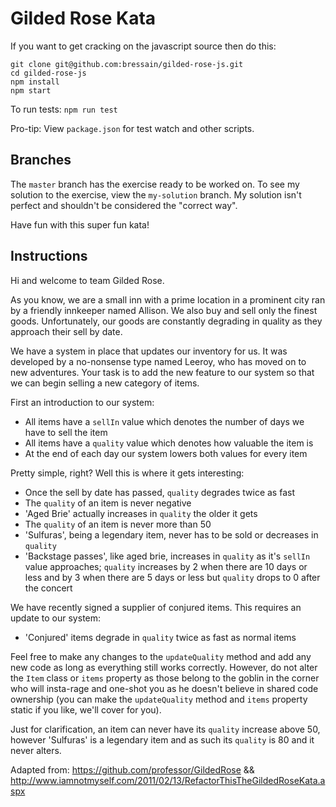 # Gilded Rose Kata

If you want to get cracking on the javascript source then do this:

```
git clone git@github.com:bressain/gilded-rose-js.git
cd gilded-rose-js
npm install
npm start
```

To run tests: `npm run test`

Pro-tip: View `package.json` for test watch and other scripts.

## Branches

The `master` branch has the exercise ready to be worked on. To see my solution to the exercise, view the `my-solution` branch. My solution isn't perfect and shouldn't be considered the "correct way".

Have fun with this super fun kata!

## Instructions

Hi and welcome to team Gilded Rose.

As you know, we are a small inn with a prime location in a prominent city ran by a friendly innkeeper named Allison. We also buy and sell only the finest goods. Unfortunately, our goods are constantly degrading in quality as they approach their sell by date.

We have a system in place that updates our inventory for us. It was developed by a no-nonsense type named Leeroy, who has moved on to new adventures. Your task is to add the new feature to our system so that we can begin selling a new category of items.

First an introduction to our system:

* All items have a `sellIn` value which denotes the number of days we have to sell the item
* All items have a `quality` value which denotes how valuable the item is
* At the end of each day our system lowers both values for every item

Pretty simple, right? Well this is where it gets interesting:

* Once the sell by date has passed, `quality` degrades twice as fast
* The `quality` of an item is never negative
* 'Aged Brie' actually increases in `quality` the older it gets
* The `quality` of an item is never more than 50
* 'Sulfuras', being a legendary item, never has to be sold or decreases in `quality`
* 'Backstage passes', like aged brie, increases in `quality` as it's `sellIn` value approaches; `quality` increases by 2 when there are 10 days or less and by 3 when there are 5 days or less but `quality` drops to 0 after the concert

We have recently signed a supplier of conjured items. This requires an update to our system:

* 'Conjured' items degrade in `quality` twice as fast as normal items

Feel free to make any changes to the `updateQuality` method and add any new code as long as everything still works correctly. However, do not alter the `Item` class or `items` property as those belong to the goblin in the corner who will insta-rage and one-shot you as he doesn't believe in shared code ownership (you can make the `updateQuality` method and `items` property static if you like, we'll cover for you).

Just for clarification, an item can never have its `quality` increase above 50, however 'Sulfuras' is a legendary item and as such its `quality` is 80 and it never alters.

Adapted from: https://github.com/professor/GildedRose && http://www.iamnotmyself.com/2011/02/13/RefactorThisTheGildedRoseKata.aspx
